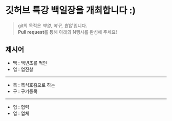 # 깃허브 특강 백일장을 개최합니다 :)
> git의 목적은 *백업*, *복구*, *협업* 입니다.  
> **Pull request**를 통해 아래의 N행시를 완성해 주세요!
## 제시어
- 백 : 백년초를 먹인
- 업 : 업진살
---
- 복 : 복식호흡으로 하는
- 구 : 구기종목
---
- 협 : 협력
- 업 : 업체
